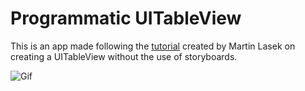 # Programmatic UITableView

This is an app made following the [tutorial](https://youtube.com/playlist?list=PLJbKhtS4qyYR7WSqTs5V0B0xx3iH7_Iyo) created by Martin Lasek on creating a UITableView without the use of storyboards.

![Gif](asset/uitableview.gif)

